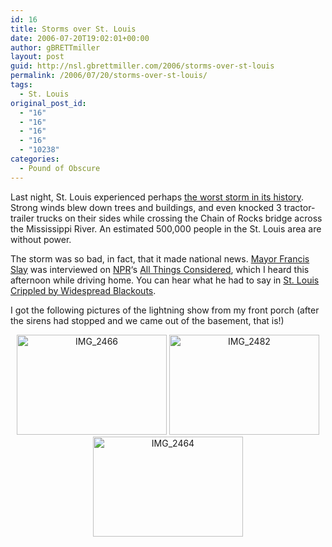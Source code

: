 ```yaml
---
id: 16
title: Storms over St. Louis
date: 2006-07-20T19:02:01+00:00
author: gBRETTmiller
layout: post
guid: http://nsl.gbrettmiller.com/2006/storms-over-st-louis
permalink: /2006/07/20/storms-over-st-louis/
tags:
  - St. Louis
original_post_id:
  - "16"
  - "16"
  - "16"
  - "16"
  - "10238"
categories:
  - Pound of Obscure
---
```

Last night, St. Louis experienced perhaps [the worst storm in its history](http://news.google.com/news?hl=en&ned=&ie=UTF-8&q=St.+Louis+storm+July&btnG=Search+News "Google search - St. Louis storm July"). Strong winds blew down trees and buildings, and even knocked 3 tractor-trailer trucks on their sides while crossing the Chain of Rocks bridge across the Mississippi River. An estimated 500,000 people in the St. Louis area are without power.

The storm was so bad, in fact, that it made national news. [Mayor Francis Slay](http://stlouis.missouri.org/citygov/mayor/mayorbio.html "Official Biography - Mayor Francis Slay") was interviewed on [NPR](http://www.npr.org "National Public Radio")&#8216;s [All Things Considered](http://www.npr.org/templates/story/story.php?storyId=2 "NPR - All Things Considered"), which I heard this afternoon while driving home. You can hear what he had to say in [St. Louis Crippled by Widespread Blackouts](http://www.npr.org/templates/story/story.php?storyId=5571395 "NPR All Things Considered - St. Louis Crippled by Widespread Blackouts").

I got the following pictures of the lightning show from my front porch (after the sirens had stopped and we came out of the basement, that is!)

<div style="text-align:center;">
  <a class="tt-flickr" href="http://www.flickr.com/photos/gbrettmiller/193715564/"><img width="240" height="160" border="0" alt="IMG_2466" src="https://i2.wp.com/static.flickr.com/44/193715564_049a05eebf_m.jpg?resize=240%2C160" data-recalc-dims="1" /></a> <a class="tt-flickr" href="http://www.flickr.com/photos/gbrettmiller/193715565/"><img width="240" height="160" border="0" alt="IMG_2482" src="https://i2.wp.com/static.flickr.com/65/193715565_120fbcdad2_m.jpg?resize=240%2C160" data-recalc-dims="1" /></a> <a class="tt-flickr" href="http://www.flickr.com/photos/gbrettmiller/193715561/"><img width="240" height="160" border="0" alt="IMG_2464" src="https://i1.wp.com/static.flickr.com/63/193715561_60ed8c5f7e_m.jpg?resize=240%2C160" data-recalc-dims="1" /></a>
</div>
